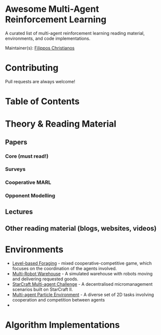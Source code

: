 # Awesome Multi-Agent Reinforcement Learning

A curated list of multi-agent reinforcement learning reading material, environments, and code implementations.

Maintainer(s): [Filippos Christianos](www.fchristianos.com)

# Contributing
Pull requests are always welcome!

# Table of Contents



# Theory & Reading Material

## Papers
### Core (must read!)
### Surveys
### Cooperative MARL
### Opponent Modelling


## Lectures
## Other reading material (blogs, websites, videos)

# Environments

- [Level-based Foraging](www.github.com/semitable/lb-foraging) -  mixed cooperative-competitive game, which focuses on the coordination of the agents involved.
- [Multi-Robot Warehouse](www.github.com/semitable/robotic-warehouse) - A simulated warehouse with robots moving and delivering requested goods.
- [StarCraft Multi-agent Challenge](https://github.com/oxwhirl/smac) - A decentralised micromanagement scenarios built on StarCraft II.
- [Multi-agent Particle Environment](https://github.com/openai/multiagent-particle-envs) - A diverse set of 2D tasks involving cooperation and competition between agents
- 


# Algorithm Implementations
